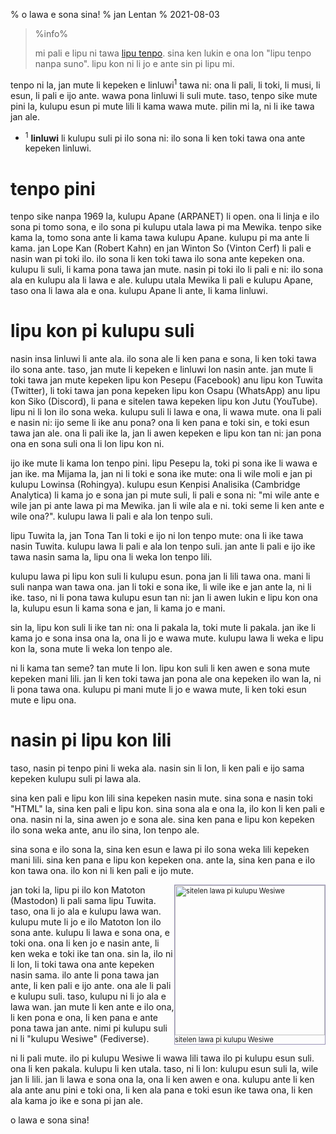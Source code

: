% o lawa e sona sina!
% jan Lentan
% 2021-08-03

> %info%
>
> mi pali e lipu ni tawa [lipu tenpo](https://liputenpo.org). sina ken lukin e
> ona lon "lipu tenpo nanpa suno". lipu kon ni li jo e ante sin pi lipu mi.
>

tenpo ni la, jan mute li kepeken e linluwi<sup>1</sup> tawa ni: ona li pali, li
toki, li musi, li esun, li pali e ijo ante. wawa pona linluwi li suli mute.
taso, tenpo sike mute pini la, kulupu esun pi mute lili li kama wawa mute. pilin
mi la, ni li ike tawa jan ale.

* <sup>1</sup> **linluwi** li kulupu suli pi ilo sona ni: ilo sona li ken toki
  tawa ona ante kepeken linluwi.

# tenpo pini

tenpo sike nanpa 1969 la, kulupu Apane (ARPANET) li open. ona li linja e ilo
sona pi tomo sona, e ilo sona pi kulupu utala lawa pi ma Mewika. tenpo sike kama
la, tomo sona ante li kama tawa kulupu Apane. kulupu pi ma ante li kama. jan
Lope Kan (Robert Kahn) en jan Winton So (Vinton Cerf) li pali e nasin wan pi
toki ilo. ilo sona li ken toki tawa ilo sona ante kepeken ona. kulupu li suli,
li kama pona tawa jan mute. nasin pi toki ilo li pali e ni: ilo sona ala en
kulupu ala li lawa e ale. kulupu utala Mewika li pali e kulupu Apane, taso ona
li lawa ala e ona. kulupu Apane li ante, li kama linluwi.

# lipu kon pi kulupu suli

nasin insa linluwi li ante ala. ilo sona ale li ken pana e sona, li ken toki
tawa ilo sona ante. taso, jan mute li kepeken e linluwi lon nasin ante. jan mute
li toki tawa jan mute kepeken lipu kon Pesepu (Facebook) anu lipu kon Tuwita
(Twitter), li toki tawa jan pona kepeken lipu kon Osapu (WhatsApp) anu lipu kon
Siko (Discord), li pana e sitelen tawa kepeken lipu kon Jutu (YouTube). lipu ni
li lon ilo sona weka. kulupu suli li lawa e ona, li wawa mute. ona li pali e
nasin ni: ijo seme li ike anu pona? ona li ken pana e toki sin, e toki esun tawa
jan ale. ona li pali ike la, jan li awen kepeken e lipu kon tan ni: jan pona ona
en sona suli ona li lon lipu kon ni.

ijo ike mute li kama lon tenpo pini. lipu Pesepu la, toki pi sona ike li wawa e
jan ike. ma Mijama la, jan ni li toki e sona ike mute: ona li wile moli e jan pi
kulupu Lowinsa (Rohingya). kulupu esun Kenpisi Analisika (Cambridge Analytica)
li kama jo e sona jan pi mute suli, li pali e sona ni: "mi wile ante e wile jan
pi ante lawa pi ma Mewika. jan li wile ala e ni. toki seme li ken ante e wile
ona?". kulupu lawa li pali e ala lon tenpo suli.

lipu Tuwita la, jan Tona Tan li toki e ijo ni lon tenpo mute: ona li ike tawa
nasin Tuwita. kulupu lawa li pali e ala lon tenpo suli. jan ante li pali e ijo
ike tawa nasin sama la, lipu ona li weka lon tenpo lili.

kulupu lawa pi lipu kon suli li kulupu esun. pona jan li lili tawa ona. mani li
suli nanpa wan tawa ona. jan li toki e sona ike, li wile ike e jan ante la, ni
li ike. taso, ni li pona tawa kulupu esun tan ni: jan li awen lukin e lipu kon
ona la, kulupu esun li kama sona e jan, li kama jo e mani.

sin la, lipu kon suli li ike tan ni: ona li pakala la, toki mute li pakala. jan
ike li kama jo e sona insa ona la, ona li jo e wawa mute. kulupu lawa li weka e
lipu kon la, sona mute li weka lon tenpo ale.

ni li kama tan seme? tan mute li lon. lipu kon suli li ken awen e sona mute
kepeken mani lili. jan li ken toki tawa jan pona ale ona kepeken ilo wan la, ni
li pona tawa ona. kulupu pi mani mute li jo e wawa mute, li ken toki esun mute e
lipu ona.

# nasin pi lipu kon lili

taso, nasin pi tenpo pini li weka ala. nasin sin li lon, li ken pali e ijo sama
kepeken kulupu suli pi lawa ala.

sina ken pali e lipu kon lili sina kepeken nasin mute. sina sona e nasin toki
"HTML" la, sina ken pali e lipu kon. sina sona ala e ona la, ilo kon li ken pali
e ona. nasin ni la, sina awen jo e sona ale. sina ken pana e lipu kon kepeken
ilo sona weka ante, anu ilo sina, lon tenpo ale.

sina sona e ilo sona la, sina ken esun e lawa pi ilo sona weka lili kepeken mani
lili. sina ken pana e lipu kon kepeken ona. ante la, sina ken pana e ilo kon
tawa ona. ilo kon ni li ken pali e ijo mute.

<div style="float: right; border: 1px solid #9A93B7; font-size: 0.8em;"><img
src="/images/240px-Fediverse_logo_proposal.svg.png" width="240px" height="240px"
alt="sitelen lawa pi kulupu Wesiwe"><div>sitelen lawa pi kulupu Wesiwe</div></div>

jan toki la, lipu pi ilo kon Matoton (Mastodon) li pali sama lipu Tuwita. taso,
ona li jo ala e kulupu lawa wan. kulupu mute li jo e ilo Matoton lon ilo sona
ante. kulupu li lawa e sona ona, e toki ona. ona li ken jo e nasin ante, li ken
weka e toki ike tan ona. sin la, ilo ni li lon, li toki tawa ona ante kepeken
nasin sama. ilo ante li pona tawa jan ante, li ken pali e ijo ante. ona ale li
pali e kulupu suli. taso, kulupu ni li jo ala e lawa wan. jan mute li ken ante e
ilo ona, li ken pona e ona, li ken pana e ante pona tawa jan ante. nimi pi
kulupu suli ni li "kulupu Wesiwe" (Fediverse).

ni li pali mute. ilo pi kulupu Wesiwe li wawa lili tawa ilo pi kulupu esun suli.
ona li ken pakala. kulupu li ken utala. taso, ni li lon: kulupu esun suli la,
wile jan li lili. jan li lawa e sona ona la, ona li ken awen e ona. kulupu ante
li ken ala ante anu pini e toki ona, li ken ala pana e toki esun ike tawa ona,
li ken ala kama jo ike e sona pi jan ale.

o lawa e sona sina!

